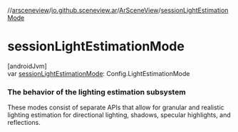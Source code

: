 //[arsceneview](../../../index.md)/[io.github.sceneview.ar](../index.md)/[ArSceneView](index.md)/[sessionLightEstimationMode](session-light-estimation-mode.md)

# sessionLightEstimationMode

[androidJvm]\
var [sessionLightEstimationMode](session-light-estimation-mode.md): Config.LightEstimationMode

###  The behavior of the lighting estimation subsystem

These modes consist of separate APIs that allow for granular and realistic lighting estimation for directional lighting, shadows, specular highlights, and reflections.
